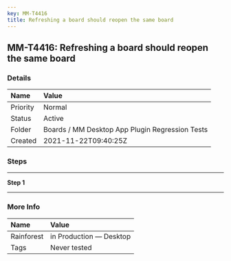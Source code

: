 ```yaml
---
key: MM-T4416
title: Refreshing a board should reopen the same board
---
```


## MM-T4416: Refreshing a board should reopen the same board

### Details

| Name     | Value                                           |
| :------- | :---------------------------------------------- |
| Priority | Normal                                          |
| Status   | Active                                          |
| Folder   | Boards / MM Desktop App Plugin Regression Tests |
| Created  | 2021-11-22T09:40:25Z                            |

### Steps

<hr/>

**Step 1**

> <article></article>

<hr/>

### More Info

| Name       | Value                   |
| :--------- | :---------------------- |
| Rainforest | in Production — Desktop |
| Tags       | Never tested            |

